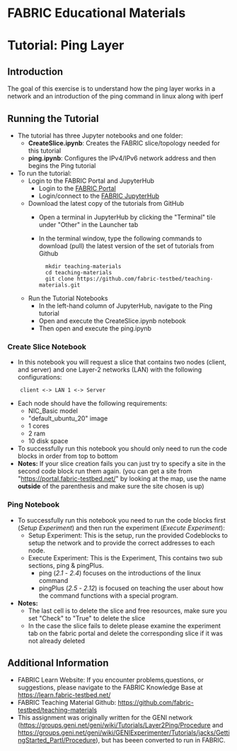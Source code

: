 # FABRIC Educational Materials
# Tutorial: Ping Layer
## Introduction
  The goal of this exercise is to understand how the ping layer works in a network and an introduction of the ping command in linux along with iperf

## Running the Tutorial
- The tutorial has three Jupyter notebooks and one folder:
    - **CreateSlice.ipynb**: Creates the FABRIC slice/topology needed for this tutorial
    - **ping.ipynb**: Configures the IPv4/IPv6 network address and then begins the Ping tutorial
- To run the tutorial:
   - Login to the FABRIC Portal and JupyterHub
    	- Login to the [FABRIC Portal](https://portal.fabric-testbed.net/)
    	- Login/connect to the [FABRIC JupyterHub](https://learn.fabric-testbed.net/knowledge-base/creating-your-first-experiment-in-jupyter-hub/)
   - Download the latest copy of the tutorials from GitHub
    	- Open a terminal in JupyterHub by clicking the "Terminal" tile under "Other" in the Launcher tab
    	- In the terminal window, type the following commands to download (pull) the latest version of the set of tutorials from Github

        	    mkdir teaching-materials
        	    cd teaching-materials
        	    git clone https://github.com/fabric-testbed/teaching-materials.git

   - Run the Tutorial Notebooks
    	- In the left-hand column of JupyterHub, navigate to the Ping tutorial
    	- Open and execute the CreateSlice.ipynb notebook
        - Then open and execute the ping.ipynb

### Create Slice Notebook
- In this notebook you will request a slice that contains two nodes (client, and server) and one Layer-2 networks (LAN) with the following configurations:
```
  	client <-> LAN 1 <-> Server
```
- Each node should have the following requirements:
	- NIC_Basic model
	- "default_ubuntu_20" image
	- 1 cores
	- 2 ram
	- 10 disk space
 - To successfully run this notebook you should only need to run the code blocks in order from top to bottom
 - **Notes:** If your slice creation fails you can just try to specify a site in the second code block run them again. (you can get a site from "https://portal.fabric-testbed.net/" by looking at the map, use the name **outside** of the parenthesis and make sure the site chosen is up)

### Ping Notebook
- To successfully run this notebook you need to run the code blocks first (*Setup Experiment*) and then run the experiment (*Execute Experiment*):
	- Setup Experiment: This is the setup, run the provided Codeblocks to setup the network and to provide the correct addresses to each node.
    - Execute Experiment: This is the Experiment, This contains two sub sections, ping & pingPlus. 
        - ping (*2.1* - *2.4*) focuses on the introductions of the linux command
        - pingPlus (*2.5* - *2.12*) is focused on teaching the user about how the command functions with a special program.
- **Notes:**
    - The last cell is to delete the slice and free resources, make sure you set "Check" to "True" to delete the slice
    - In the case the slice fails to delete please examine the experiment tab on the fabric portal and delete the corresponding slice if it was not already deleted

## Additional Information
- FABRIC Learn Website: If you encounter problems,questions, or suggestions, please navigate to the FABRIC Knowledge Base at https://learn.fabric-testbed.net/
- FABRIC Teaching Material Github: <https://github.com/fabric-testbed/teaching-materials>
- This assignment was originally written for the GENI network (<https://groups.geni.net/geni/wiki/Tutorials/Layer2Ping/Procedure> and <https://groups.geni.net/geni/wiki/GENIExperimenter/Tutorials/jacks/GettingStarted_PartI/Procedure>), but has beeen converted to run in FABRIC.
